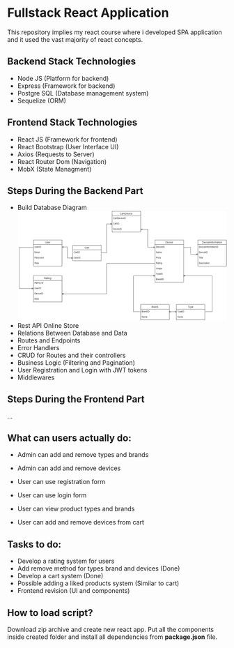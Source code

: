 # Fullstack React Application

This repository implies my react course where i developed SPA application and it used the vast majority of react concepts.

## Backend Stack Technologies
* Node JS (Platform for backend)
* Express (Framework for backend)
* Postgre SQL (Database management system)
* Sequelize (ORM)

## Frontend Stack Technologies
* React JS (Framework for frontend)
* React Bootstrap (User Interface UI)
* Axios (Requests to Server)
* React Router Dom (Navigation)
* MobX (State Managment)

## Steps During the Backend Part

* Build Database Diagram
![alt text](https://github.com/dmitriyhulpe/Store/blob/main/base/Store%20Diagram.png)
* Rest API Online Store
* Relations Between Database and Data
* Routes and Endpoints
* Error Handlers
* CRUD for Routes and their controllers
* Business Logic (Filtering and Pagination)
* User Registration and Login with JWT tokens
* Middlewares

## Steps During the Frontend Part

...

## What can users actually do:

* Admin can add and remove types and brands
* Admin can add and remove devices

* User can use registration form
* User can use login form
* User can view product types and brands
* User can add and remove devices from cart

## Tasks to do:

* Develop a rating system for users
* Add remove method for types brand and devices (Done)
* Develop a cart system (Done)
* Possible adding a liked products system (Similar to cart)
* Frontend revision (UI and components)

## How to load script?

Download zip archive and create new react app. Put all the components inside created folder and install all dependencies from **package.json** file.
